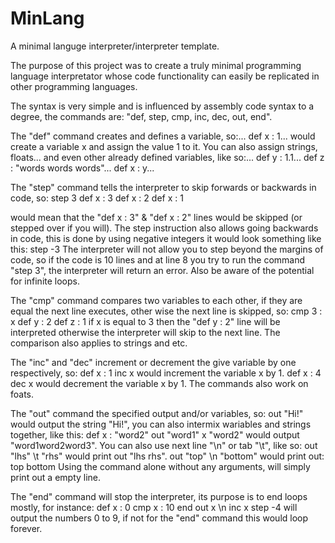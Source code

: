 # MinLang
A minimal languge interpreter/interpreter template.


The purpose of this project was to create a truly minimal programming language interpretator whose code
functionality can easily be replicated in other programming languages.


The syntax is very simple and is influenced by assembly code syntax to a degree, the commands are:
"def, step, cmp, inc, dec, out, end".


The "def" command creates and defines a variable, so:...
def x : 1...
would create a variable x and assign the value 1 to it. You can also assign strings, floats...
and even other already defined variables, like so:...
def y : 1.1...
def z : "words words words"...
def x : y...


The "step" command tells the interpreter to skip forwards or backwards in code, so:
step 3
def x : 3
def x : 2
def x : 1

would mean that the "def x : 3" & "def x : 2" lines would be skipped (or stepped over if you will).
The step instruction also allows going backwards in code, this is done by using negative integers
it would look something like this:
step -3
The interpreter will not allow you to step beyond the margins of code, so if the code is 10 lines
and at line 8 you try to run the command "step 3", the interpreter will return an error. Also
be aware of the potential for infinite loops.


The "cmp" command compares two variables to each other, if they are equal the next line executes,
other wise the next line is skipped, so:
cmp 3 : x
def y : 2
def z : 1
if x is equal to 3 then the "def y : 2" line will be interpreted otherwise the interpreter will skip
to the next line. The comparison also applies to strings and etc.


The "inc" and "dec" increment or decrement the give variable by one respectively, so:
def x : 1
inc x
would increment the variable x by 1.
def x : 4
dec x
would decrement the variable x by 1.
The commands also work on foats.


The "out" command the specified output and/or variables, so:
out "Hi!"
would output the string "Hi!", you can also intermix wariables and strings together, like this:
def x : "word2"
out "word1" x "word2"
would output "word1word2word3". You can also use next line "\n" or tab "\t", like so:
out "lhs" \t "rhs"
would print out "lhs  rhs".
out "top" \n "bottom"
would print out:
top
bottom
Using the command alone without any arguments, will simply print out a empty line.


The "end" command will stop the interpreter, its purpose is to end
loops mostly, for instance:
def x : 0
cmp x : 10
end
out x \n
inc x
step -4
will output the numbers 0 to 9, if not for the "end" command this would loop forever.
